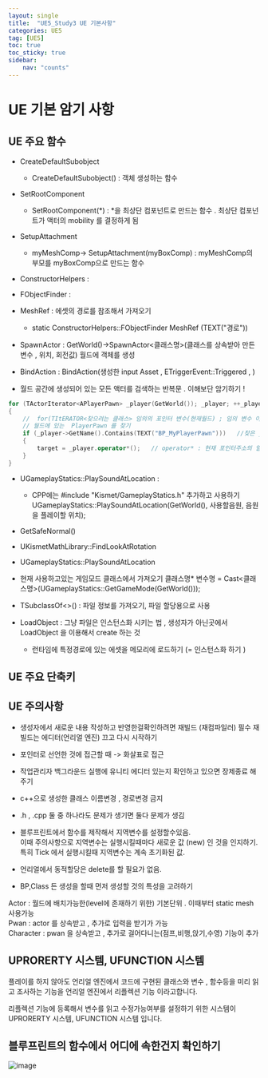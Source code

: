 ```yaml
---
layout: single
title:  "UE5_Study3 UE 기본사항"
categories: UE5
tag: [UE5]
toc: true
toc_sticky: true
sidebar:
    nav: "counts"
---
```




# UE 기본 암기 사항

## UE 주요 함수

* CreateDefaultSubobject
	* CreateDefaultSubobject<component>() : 객체 생성하는 함수

* SetRootComponent
	* SetRootComponent(*) : *을 최상단 컴포넌트로 만드는 함수 . 최상단 컴포넌트가 액터의 mobility 를 결정하게 됨 

* SetupAttachment
	* myMeshComp-> SetupAttachment(myBoxComp) : myMeshComp의 부모를 myBoxComp으로 만드는 함수

* ConstructorHelpers :

* FObjectFinder : 

* MeshRef : 에셋의 경로를 참조해서 가져오기 
	* static ConstructorHelpers::FObjectFinder<UStaticMesh> MeshRef (TEXT("경로"))

* SpawnActor : GetWorld()->SpawnActor<클래스명>(클래스를 상속받아 만든 변수 , 위치, 회전값)
월드에 객체를 생성 

* BindAction : BindAction(생성한 input Asset , ETriggerEvent::Triggered , )

* 월드 공간에 생성되어 있는 모든 액터를 검색하는 반복문 . 이해보단 암기하기 !

 
```cpp
for (TActorIterator<APlayerPawn> _player(GetWorld()); _player; ++_player) //특정 class를 찾는 구문 암기하기 
{
    //  for(TItERATOR<찾으려는 클래스> 임의의 포인터 변수(현재월드) ; 임의 변수 이름;++임의 변수 )
	// 월드에 있는  PlayerPawn 를 찾기
	if (_player->GetName().Contains(TEXT("BP_MyPlayerPawn")))	//찾은 _player의 이름이 BP_MyPlayerPawn을 포함하고 있다면 
	{
		target = _player.operator*();	// operator* : 현재 포인터주소의 알맞는 액터를 반환한다
	}
}
```

* UGameplayStatics::PlaySoundAtLocation  : 
	* CPP에는 #include "Kismet/GameplayStatics.h" 추가하고 사용하기
UGameplayStatics::PlaySoundAtLocation(GetWorld(), 사용할음원, 음원을 플레이할 위치);

* GetSafeNormal()

* UKismetMathLibrary::FindLookAtRotation

* UGameplayStatics::PlaySoundAtLocation

* 현재 사용하고있는 게임모드 클래스에서 가져오기 
클래스명* 변수명 = Cast<클래스명>(UGameplayStatics::GetGameMode(GetWorld()));

* TSubclassOf<>() :  파일 정보를 가져오기, 파일 할당용으로 사용

* LoadObject : 그냥 파일은 인스턴스화 시키는 법 , 생성자가 아닌곳에서 LoadObject 을 이용해서 create 하는 것
	* 런타임에 특정경로에 있는 에셋을 메모리에 로드하기 (= 인스턴스화 하기 )



## UE 주요 단축키

## UE 주의사항

- 생성자에서 새로운 내용 작성하고 반영한걸확인하려면 재빌드 (재컴파일러) 필수
    재빌드는 에디터(언리얼 엔진) 끄고 다시 시작하기 

- 포인터로 선언한 것에 접근할 때 -> 화살표로 접근

- 작업관리자 백그라운드 실행에 유니티 에디터 있는지 확인하고 있으면 장제종료 해주기 

- c++으로 생성한 클래스 이름변경 , 경로변경 금지

- .h , .cpp 둘 중 하나라도 문제가 생기면 둘다 문제가 생김

- 블루프린트에서 함수를 제작해서 지역변수를 설정할수있음.  
이때 주의사항으로 지역변수는 실행시킬때마다 새로운 값 (new) 인 것을 인지하기.  
특히 Tick 에서 실행시킬때 지역변수는 계속 초기화된 값. 

- 언리얼에서 동적할당은 delete를 할 필요가 없음.

- BP,Class 든 생성을 할때 먼저 생성할 것의 특성을 고려하기

Actor : 월드에 배치가능한(level에 존재하기 위한) 기본단위 . 이때부터 static mesh 사용가능 <br>
Pwan : actor 를 상속받고 , 추가로 입력을 받기가 가능<br>
Character : pwan 을 상속받고 , 추가로 걸어다니는(점프,비행,앉기,수영) 기능이 추가 <br>

## UPRORERTY 시스템, UFUNCTION 시스템

플레이를 하지 않아도 언리얼 엔진에서 코드에 구현된 클래스와 변수 , 함수등을 미리 읽고 조사하는 기능을 언리얼 엔진에서 리플렉션 기능 이라고합니다.

리플렉션 기능에 등록해서 변수를 읽고 수정가능여부를 설정하기 위한 시스템이  UPRORERTY 시스템, UFUNCTION 시스템 입니다.    

## 블루프린트의 함수에서 어디에 속한건지 확인하기 

![image](https://github.com/silverlnng/MultiTeamProject/assets/112385982/080d38ee-46a6-46de-91ba-68f972bd64e6)
